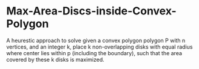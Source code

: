 # Max-Area-Discs-inside-Convex-Polygon
A heurestic approach to solve given a convex polygon polygon P with n vertices, and an integer k, place k non-overlapping disks with equal radius where center lies within p (including the boundary), such that the area covered by these k disks is maximized.
